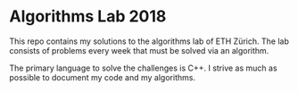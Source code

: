 # Algorithms Lab 2018
This repo contains my solutions to the algorithms lab of ETH Zürich. The lab consists of problems every week that must be solved via an algorithm. 

The primary language to solve the challenges is C++. I strive as much as possible to document my code and my algorithms. 

